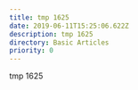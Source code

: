 ```yaml
---
title: tmp 1625
date: 2019-06-11T15:25:06.622Z
description: tmp 1625
directory: Basic Articles
priority: 0
---
```

tmp 1625
